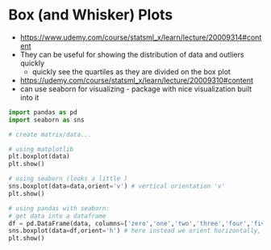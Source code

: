 # Box (and Whisker) Plots
- https://www.udemy.com/course/statsml_x/learn/lecture/20009314#content
- They can be useful for showing the distribution of data and outliers quickly
  - quickly see the quartiles as they are divided on the box plot
- https://udemy.com/course/statsml_x/learn/lecture/20009310#content
- can use seaborn for visualizing - package with nice visualization built into it

```python
import pandas as pd
import seaborn as sns

# create matrix/data...

# using matplotlib
plt.boxplot(data)
plt.show()

# using seaborn (looks a little )
sns.boxplot(data=data,orient='v') # vertical orientation 'v'
plt.show()

# using pandas with seaborn:
# get data into a dataframe
df = pd.DataFrame(data, columns=['zero','one','two','three','four','five'])
sns.boxplot(data=df,orient='h') # here instead we orient horizontally, this just rotates the shown graph 90 degrees
plt.show()
```
